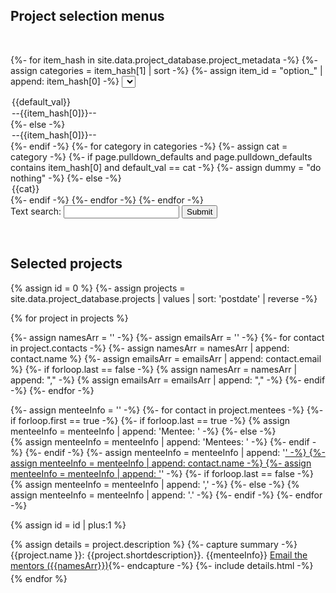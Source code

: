<script>
function dropdownMenu2() {

var search_box = document.getElementById("searchprojects");
var search_box_text = search_box.value;



{%- assign projects = site.data.project_database.projects | values | sort: 'postdate' | reverse -%}

var id = 0;
{%- for project in projects -%}
  var show_item = 'unset';
  var projectDiv = document.getElementById(++id);

  {%- for item_hash in site.data.project_database.project_metadata -%}
    {%- assign item_id = "option_" | append: item_hash[0] -%}
    var list_item = "{{ item_id }}";
    var item_name = "{{ item_hash[0] }}";
    {%- assign item_hash_0 = item_hash[0] -%}
    var list = document.getElementById(list_item);
    var selectedCategory = list.options[list.selectedIndex].text;
    {%- if project[item_hash_0] -%}
       var cats = {{ project[item_hash_0] | jsonify }};
       if ( !( selectedCategory =='--'+item_name+'--' || cats.includes("Any") || cats.includes(selectedCategory) ) ) {
         show_item = 'none';
       }
  {%- else -%}
       if ( !( selectedCategory =='--'+item_name+'--' ) ) {
         show_item = 'none';
       }
  {%- endif -%}
  {%- endfor -%}

  if ( (show_item == 'unset') && (search_box_text.length > 0)  ) {
     var project_description = {{project["description"]  | jsonify }};
     var project_short = {{project["shortdescription"] | jsonify }};
     var project_name = {{project["name"] | jsonify }};
     var project_search = project_description+' '+project_short+' '+project_name;
     if ( !(project_search.toLowerCase().includes(search_box_text.toLowerCase()) ) ) {
       show_item = 'none';
     }
  }

  projectDiv.style.display = show_item;
{%- endfor -%}

}
</script>

## Project selection menus
<br>

{%- for item_hash in site.data.project_database.project_metadata -%}
{%- assign categories = item_hash[1] | sort -%}
{%- assign item_id = "option_" | append: item_hash[0] -%}
<select id = {{item_id}} onchange = "dropdownMenu2()" >
{%- if page.pulldown_defaults and page.pulldown_defaults contains item_hash[0] -%}
{%- for iter in page.pulldown_defaults -%}
{%- if item_hash[0] == iter[0] -%}
{%- assign default_val = iter[1] -%}
{%- endif -%}
{%- endfor -%}
<option> {{default_val}} </option>
<option> --{{item_hash[0]}}-- </option>
{%- else -%}
<option> --{{item_hash[0]}}-- </option>
{%- endif -%}
{%- for category in categories -%}
{%- assign cat = category  -%}
{%- if page.pulldown_defaults and page.pulldown_defaults contains item_hash[0] and default_val == cat -%}
{%- assign dummy = "do nothing" -%}
{%- else -%}
<option> {{cat}} </option>
{%- endif -%}
{%- endfor -%}
</select>
{%- endfor -%}

<br>
<form name="searchprojectsform" onsubmit="dropdownMenu2();return false">
  Text search: <input type="text" name="name" id="searchprojects"/>
  <input type="submit">
</form>

<br>

## Selected projects

{% assign id = 0 %}
{%- assign projects = site.data.project_database.projects | values | sort: 'postdate' | reverse -%}

{% for project in projects %}

  {%- assign namesArr = '' -%}
  {%- assign emailsArr = '' -%}
  {%- for contact in project.contacts -%}
    {%- assign namesArr = namesArr | append: contact.name %}
    {%- assign emailsArr = emailsArr | append: contact.email %}
    {%- if forloop.last == false -%}
       {% assign namesArr = namesArr | append: "," -%}
       {% assign emailsArr = emailsArr | append: "," -%}
    {%- endif -%}
  {%- endfor -%}

  {%- assign menteeInfo = '' -%}
  {%- for contact in project.mentees -%}
    {%- if forloop.first == true -%}
       {%- if forloop.last == true -%}
          {% assign menteeInfo = menteeInfo | append: 'Mentee: ' -%}
       {%- else -%}	  
          {% assign menteeInfo = menteeInfo | append: 'Mentees: ' -%}
       {%- endif -%}
    {%- endif -%}
    {%- assign menteeInfo = menteeInfo | append: '<a href="' -%}
    {%- assign menteeInfo = menteeInfo | append: contact.link -%}
    {%- assign menteeInfo = menteeInfo | append: '">' -%}
    {%- assign menteeInfo = menteeInfo | append: contact.name -%}
    {%- assign menteeInfo = menteeInfo | append: '</a>' -%}
    {%- if forloop.last == false -%}
       {% assign menteeInfo = menteeInfo | append: ',' -%}
    {%- else -%}
       {% assign menteeInfo = menteeInfo | append: '.' -%}
    {%- endif -%}
  {%- endfor -%}

  {% assign id = id | plus:1 %}
  <div style="margin-bottom:4px;" id="{{id}}">
   {% assign details = project.description %}
   {%- capture summary -%}{{project.name }}: {{project.shortdescription}}. {{menteeInfo}} <a href="mailto:{{emailsArr}}">Email the mentors ({{namesArr}})</a>{%- endcapture -%}
   {%- include details.html -%}
  </div>
{% endfor %}

<script type="text/javascript">
        function initializeForm() {
            dropDownMenu2();
        }
        window.onload = initializeForm
</script>





